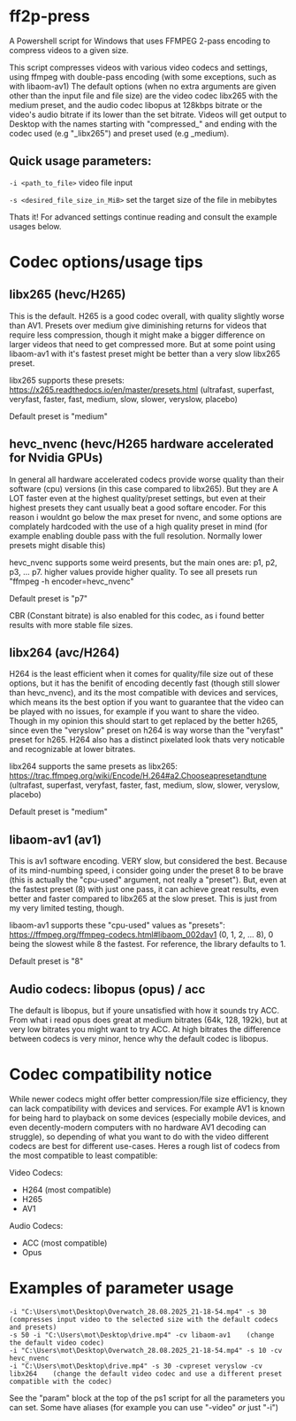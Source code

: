 # ff2p-press
A Powershell script for Windows that uses FFMPEG 2-pass encoding to compress videos to a given size.

This script compresses videos with various video codecs and settings, using ffmpeg with double-pass encoding (with some exceptions, such as with libaom-av1)
The default options (when no extra arguments are given other than the input file and file size) are the video codec libx265 with the medium preset, and the audio codec libopus at 128kbps bitrate or the video's audio bitrate if its lower than the set bitrate.
Videos will get output to Desktop with the names starting with "compressed_" and ending with the codec used (e.g "_libx265") and preset used (e.g _medium). 

## Quick usage parameters:
`-i <path_to_file>` video file input

`-s <desired_file_size_in_MiB>` set the target size of the file in mebibytes

Thats it! For advanced settings continue reading and consult the example usages below.

# Codec options/usage tips

## libx265 (hevc/H265)
This is the default. H265 is a good codec overall, with quality slightly worse than AV1. Presets over medium give diminishing returns for videos that require less compression, though it might make a bigger difference on larger videos that need to get compressed more. But at some point using libaom-av1 with it's fastest preset might be better than a very slow libx265 preset.

libx265 supports these presets: https://x265.readthedocs.io/en/master/presets.html (ultrafast, superfast, veryfast, faster, fast, medium, slow, slower, veryslow, placebo)

Default preset is "medium"

## hevc_nvenc (hevc/H265 hardware accelerated for Nvidia GPUs)
In general all hardware accelerated codecs provide worse quality than their software (cpu) versions (in this case compared to libx265). But they are A LOT faster even at the highest quality/preset settings, but even at their highest presets they cant usually beat a good softare encoder.
For this reason i wouldnt go below the max preset for nvenc, and some options are complately hardcoded with the use of a high quality preset in mind (for example enabling double pass with the full resolution. Normally lower presets might disable this)

hevc_nvenc supports some weird presents, but the main ones are: p1, p2, p3, ... p7. higher values provide higher quality. To see all presets run "ffmpeg -h encoder=hevc_nvenc"

Default preset is "p7"

CBR (Constant bitrate) is also enabled for this codec, as i found better results with more stable file sizes.

## libx264 (avc/H264)
H264 is the least efficient when it comes for quality/file size out of these options, but it has the benifit of encoding decently fast (though still slower than hevc_nvenc), and its the most compatible with devices and services, which means its the best option if you want to guarantee that the video can be played with no issues, for example if you want to share the video. Though in my opinion this should start to get replaced by the better h265, since even the "veryslow" preset on h264 is way worse than the "veryfast" preset for h265. H264 also has a distinct pixelated look thats very noticable and recognizable at lower bitrates.

libx264 supports the same presets as libx265: https://trac.ffmpeg.org/wiki/Encode/H.264#a2.Chooseapresetandtune (ultrafast, superfast, veryfast, faster, fast, medium, slow, slower, veryslow, placebo)

Default preset is "medium"

## libaom-av1 (av1)
This is av1 software encoding. VERY slow, but considered the best. Because of its mind-numbing speed, i consider going under the preset 8 to be brave (this is actually the "cpu-used" argument, not really a "preset").
But, even at the fastest preset (8) with just one pass, it can achieve great results, even better and faster compared to libx265 at the slow preset. This is just from my very limited testing, though.

libaom-av1 supports these "cpu-used" values as "presets": https://ffmpeg.org/ffmpeg-codecs.html#libaom_002dav1 (0, 1, 2, ... 8), 0 being the slowest while 8 the fastest. For reference, the library defaults to 1.

Default preset is "8"

## Audio codecs: libopus (opus) / acc
The default is libopus, but if youre unsatisfied with how it sounds try ACC. From what i read opus does great at medium bitrates (64k, 128, 192k), but at very low bitrates you might want to try ACC. At high bitrates the difference between codecs is very minor, hence why the default codec is libopus.

# Codec compatibility notice

While newer codecs might offer better compression/file size efficiency, they can lack compatibility with devices and services. For example AV1 is known for being hard to playback on some devices (especially mobile devices, and even decently-modern computers with no hardware AV1 decoding can struggle), so depending of what you want to do with the video different codecs are best for different use-cases. Heres a rough list of codecs from the most compatible to least compatible:

Video Codecs:
- H264 (most compatible)
- H265
- AV1

Audio Codecs:
- ACC (most compatible)
- Opus

# Examples of parameter usage
```
-i "C:\Users\mot\Desktop\Overwatch_28.08.2025_21-18-54.mp4" -s 30   (compresses input video to the selected size with the default codecs and presets)
-s 50 -i "C:\Users\mot\Desktop\drive.mp4" -cv libaom-av1    (change the default video codec)
-i "C:\Users\mot\Desktop\Overwatch_28.08.2025_21-18-54.mp4" -s 10 -cv hevc_nvenc
-i "C:\Users\mot\Desktop\drive.mp4" -s 30 -cvpreset veryslow -cv libx264    (change the default video codec and use a different preset compatible with the codec)
```

See the "param" block at the top of the ps1 script for all the parameters you can set. Some have aliases (for example you can use "-video" _or_ just "-i")
